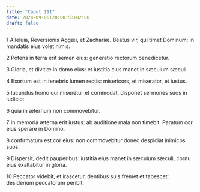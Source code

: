 ```yaml
---
title: "Caput 111"
date: 2024-09-06T20:00:53+02:00
draft: false
---
```



1 Alleluia, Reversionis Aggæi, et Zachariæ. Beatus vir, qui timet Dominum: in mandatis eius volet nimis.

2 Potens in terra erit semen eius: generatio rectorum benedicetur.

3 Gloria, et divitiæ in domo eius: et iustitia eius manet in sæculum sæculi.

4 Exortum est in tenebris lumen rectis: misericors, et miserator, et iustus.

5 Iucundus homo qui miseretur et commodat, disponet sermones suos in iudicio:

6 quia in æternum non commovebitur.

7 In memoria æterna erit iustus: ab auditione mala non timebit. Paratum cor eius sperare in Domino,

8 confirmatum est cor eius: non commovebitur donec despiciat inimicos suos.

9 Dispersit, dedit pauperibus: iustitia eius manet in sæculum sæculi, cornu eius exaltabitur in gloria.

10 Peccator videbit, et irascetur, dentibus suis fremet et tabescet: desiderium peccatorum peribit.

